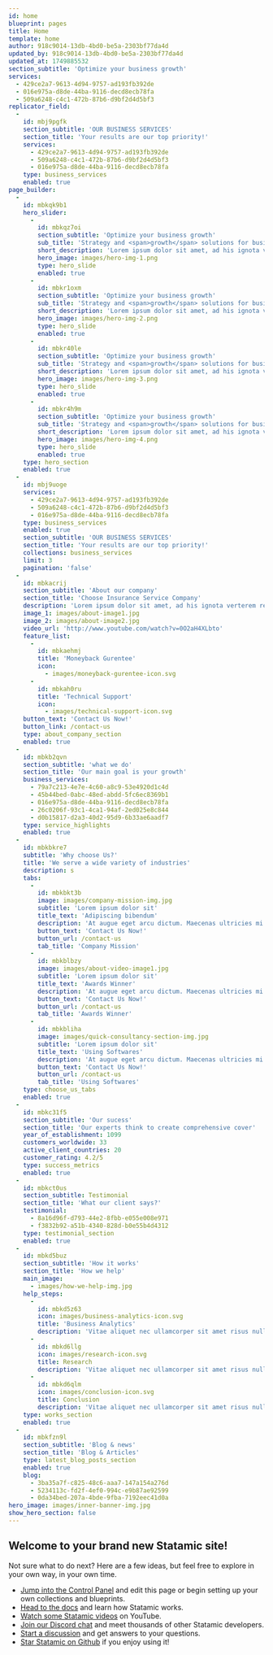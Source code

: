 ```yaml
---
id: home
blueprint: pages
title: Home
template: home
author: 918c9014-13db-4bd0-be5a-2303bf77da4d
updated_by: 918c9014-13db-4bd0-be5a-2303bf77da4d
updated_at: 1749885532
section_subtitle: 'Optimize your business growth'
services:
  - 429ce2a7-9613-4d94-9757-ad193fb392de
  - 016e975a-d8de-44ba-9116-decd8ecb78fa
  - 509a6248-c4c1-472b-87b6-d9bf2d4d5bf3
replicator_field:
  -
    id: mbj9pgfk
    section_subtitle: 'OUR BUSINESS SERVICES'
    section_title: 'Your results are our top priority!'
    services:
      - 429ce2a7-9613-4d94-9757-ad193fb392de
      - 509a6248-c4c1-472b-87b6-d9bf2d4d5bf3
      - 016e975a-d8de-44ba-9116-decd8ecb78fa
    type: business_services
    enabled: true
page_builder:
  -
    id: mbkqk9b1
    hero_slider:
      -
        id: mbkqz7oi
        section_subtitle: 'Optimize your business growth'
        sub_title: 'Strategy and <span>growth</span> solutions for business'
        short_description: 'Lorem ipsum dolor sit amet, ad his ignota verterem recusabo. Meis pericula eum ad, at ullum primis mediocrem mei.'
        hero_image: images/hero-img-1.png
        type: hero_slide
        enabled: true
      -
        id: mbkr1oxm
        section_subtitle: 'Optimize your business growth'
        sub_title: 'Strategy and <span>growth</span> solutions for business'
        short_description: 'Lorem ipsum dolor sit amet, ad his ignota verterem recusabo. Meis pericula eum ad, at ullum primis mediocrem mei.'
        hero_image: images/hero-img-2.png
        type: hero_slide
        enabled: true
      -
        id: mbkr40le
        section_subtitle: 'Optimize your business growth'
        sub_title: 'Strategy and <span>growth</span> solutions for business'
        short_description: 'Lorem ipsum dolor sit amet, ad his ignota verterem recusabo. Meis pericula eum ad, at ullum primis mediocrem mei.'
        hero_image: images/hero-img-3.png
        type: hero_slide
        enabled: true
      -
        id: mbkr4h9m
        section_subtitle: 'Optimize your business growth'
        sub_title: 'Strategy and <span>growth</span> solutions for business'
        short_description: 'Lorem ipsum dolor sit amet, ad his ignota verterem recusabo. Meis pericula eum ad, at ullum primis mediocrem mei.'
        hero_image: images/hero-img-4.png
        type: hero_slide
        enabled: true
    type: hero_section
    enabled: true
  -
    id: mbj9uoge
    services:
      - 429ce2a7-9613-4d94-9757-ad193fb392de
      - 509a6248-c4c1-472b-87b6-d9bf2d4d5bf3
      - 016e975a-d8de-44ba-9116-decd8ecb78fa
    type: business_services
    enabled: true
    section_subtitle: 'OUR BUSINESS SERVICES'
    section_title: 'Your results are our top priority!'
    collections: business_services
    limit: 3
    pagination: 'false'
  -
    id: mbkacrij
    section_subtitle: 'About our company'
    section_title: 'Choose Insurance Service Company'
    description: 'Lorem ipsum dolor sit amet, ad his ignota verterem recusabo. Meis pericula eum ad, at ullum primis mediocrem mei. Ius ei debet persius, id eos sanctus persecuti.'
    image_1: images/about-image1.jpg
    image_2: images/about-image2.jpg
    video_url: 'http://www.youtube.com/watch?v=0O2aH4XLbto'
    feature_list:
      -
        id: mbkaehmj
        title: 'Moneyback Gurentee'
        icon:
          - images/moneyback-gurentee-icon.svg
      -
        id: mbkah0ru
        title: 'Technical Support'
        icon:
          - images/technical-support-icon.svg
    button_text: 'Contact Us Now!'
    button_link: /contact-us
    type: about_company_section
    enabled: true
  -
    id: mbkb2qvn
    section_subtitle: 'what we do'
    section_title: 'Our main goal is your growth'
    business_services:
      - 79a7c213-4e7e-4c60-a8c9-53e4920d1c4d
      - 45b44bed-0abc-48ed-abdd-5fc6ec8369b1
      - 016e975a-d8de-44ba-9116-decd8ecb78fa
      - 26c0206f-93c1-4ca1-94af-2ed025e8c844
      - d0b15817-d2a3-40d2-95d9-6b33ae6aadf7
    type: service_highlights
    enabled: true
  -
    id: mbkbkre7
    subtitle: 'Why choose Us?'
    title: 'We serve a wide variety of industries'
    description: s
    tabs:
      -
        id: mbkbkt3b
        image: images/company-mission-img.jpg
        subtitle: 'Lorem ipsum dolor sit'
        title_text: 'Adipiscing bibendum'
        description: 'At augue eget arcu dictum. Maecenas ultricies mi eget mauris pharetra et. Erat imperdiet sed euismod nisi porta lorem mollis aliquam ut. Mattis nunc sed blandit libero. At consectetur lorem donec massa sapien.'
        button_text: 'Contact Us Now!'
        button_url: /contact-us
        tab_title: 'Company Mission'
      -
        id: mbkblbzy
        image: images/about-video-image1.jpg
        subtitle: 'Lorem ipsum dolor sit'
        title_text: 'Awards Winner'
        description: 'At augue eget arcu dictum. Maecenas ultricies mi eget mauris pharetra et. Erat imperdiet sed euismod nisi porta lorem mollis aliquam ut. Mattis nunc sed blandit libero. At consectetur lorem donec massa sapien.'
        button_text: 'Contact Us Now!'
        button_url: /contact-us
        tab_title: 'Awards Winner'
      -
        id: mbkbliha
        image: images/quick-consultancy-section-img.jpg
        subtitle: 'Lorem ipsum dolor sit'
        title_text: 'Using Softwares'
        description: 'At augue eget arcu dictum. Maecenas ultricies mi eget mauris pharetra et. Erat imperdiet sed euismod nisi porta lorem mollis aliquam ut. Mattis nunc sed blandit libero. At consectetur lorem donec massa sapien.'
        button_text: 'Contact Us Now!'
        button_url: /contact-us
        tab_title: 'Using Softwares'
    type: choose_us_tabs
    enabled: true
  -
    id: mbkc31f5
    section_subtitle: 'Our sucess'
    section_title: 'Our experts think to create comprehensive cover'
    year_of_establishment: 1099
    customers_worldwide: 33
    active_client_countries: 20
    customer_rating: 4.2/5
    type: success_metrics
    enabled: true
  -
    id: mbkct0us
    section_subtitle: Testimonial
    section_title: 'What our client says?'
    testimonial:
      - 8a16d96f-d793-44e2-8fbb-e055e008e971
      - f3832b92-a51b-4340-828d-b0e55b4d4312
    type: testimonial_section
    enabled: true
  -
    id: mbkd5buz
    section_subtitle: 'How it works'
    section_title: 'How we help'
    main_image:
      - images/how-we-help-img.jpg
    help_steps:
      -
        id: mbkd5z63
        icon: images/business-analytics-icon.svg
        title: 'Business Analytics'
        description: 'Vitae aliquet nec ullamcorper sit amet risus nullam eget.'
      -
        id: mbkd6llg
        icon: images/research-icon.svg
        title: Research
        description: 'Vitae aliquet nec ullamcorper sit amet risus nullam eget.'
      -
        id: mbkd6qlm
        icon: images/conclusion-icon.svg
        title: Conclusion
        description: 'Vitae aliquet nec ullamcorper sit amet risus nullam eget.'
    type: works_section
    enabled: true
  -
    id: mbkfzn9l
    section_subtitle: 'Blog & news'
    section_title: 'Blog & Articles'
    type: latest_blog_posts_section
    enabled: true
    blog:
      - 3ba35a7f-c825-48c6-aaa7-147a154a276d
      - 5234113c-fd2f-4ef0-994c-e9b87ae92599
      - 0da34bed-207a-4bde-9fba-7192eec41d0a
hero_image: images/inner-banner-img.jpg
show_hero_section: false
---
```

## Welcome to your brand new Statamic site!

Not sure what to do next? Here are a few ideas, but feel free to explore in your own way, in your own time.

- [Jump into the Control Panel](/cp) and edit this page or begin setting up your own collections and blueprints.
- [Head to the docs](https://statamic.dev) and learn how Statamic works.
- [Watch some Statamic videos](https://youtube.com/statamic) on YouTube.
- [Join our Discord chat](https://statamic.com/discord) and meet thousands of other Statamic developers.
- [Start a discussion](https://github.com/statamic/cms/discussions) and get answers to your questions.
- [Star Statamic on Github](https://github.com/statamic/cms) if you enjoy using it!